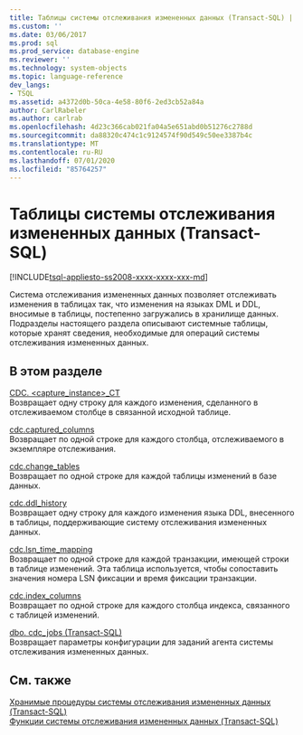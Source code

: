 ```yaml
---
title: Таблицы системы отслеживания измененных данных (Transact-SQL) | Документация Майкрософт
ms.custom: ''
ms.date: 03/06/2017
ms.prod: sql
ms.prod_service: database-engine
ms.reviewer: ''
ms.technology: system-objects
ms.topic: language-reference
dev_langs:
- TSQL
ms.assetid: a4372d0b-50ca-4e58-80f6-2ed3cb52a84a
author: CarlRabeler
ms.author: carlrab
ms.openlocfilehash: 4d23c366cab021fa04a5e651abd0b51276c2788d
ms.sourcegitcommit: da88320c474c1c9124574f90d549c50ee3387b4c
ms.translationtype: MT
ms.contentlocale: ru-RU
ms.lasthandoff: 07/01/2020
ms.locfileid: "85764257"
---
```

# <a name="change-data-capture-tables-transact-sql"></a>Таблицы системы отслеживания измененных данных (Transact-SQL)
[!INCLUDE[tsql-appliesto-ss2008-xxxx-xxxx-xxx-md](../../includes/applies-to-version/sqlserver.md)]

  Система отслеживания измененных данных позволяет отслеживать изменения в таблицах так, что изменения на языках DML и DDL, вносимые в таблицы, постепенно загружались в хранилище данных. Подразделы настоящего раздела описывают системные таблицы, которые хранят сведения, необходимые для операций системы отслеживания измененных данных.  
  
## <a name="in-this-section"></a>В этом разделе  
 [CDC. <capture_instance>_CT](../../relational-databases/system-tables/cdc-capture-instance-ct-transact-sql.md)  
 Возвращает одну строку для каждого изменения, сделанного в отслеживаемом столбце в связанной исходной таблице.  
  
 [cdc.captured_columns](../../relational-databases/system-tables/cdc-captured-columns-transact-sql.md)  
 Возвращает по одной строке для каждого столбца, отслеживаемого в экземпляре отслеживания.  
  
 [cdc.change_tables](../../relational-databases/system-tables/cdc-change-tables-transact-sql.md)  
 Возвращает по одной строке для каждой таблицы изменений в базе данных.  
  
 [cdc.ddl_history](../../relational-databases/system-tables/cdc-ddl-history-transact-sql.md)  
 Возвращает одну строку для каждого изменения языка DDL, внесенного в таблицы, поддерживающие систему отслеживания измененных данных.  
  
 [cdc.lsn_time_mapping](../../relational-databases/system-tables/cdc-lsn-time-mapping-transact-sql.md)  
 Возвращает по одной строке для каждой транзакции, имеющей строки в таблице изменений. Эта таблица используется, чтобы сопоставить значения номера LSN фиксации и время фиксации транзакции.  
  
 [cdc.index_columns](../../relational-databases/system-tables/cdc-index-columns-transact-sql.md)  
 Возвращает по одной строке для каждого столбца индекса, связанного с таблицей изменений.  
  
 [dbo. cdc_jobs &#40;Transact-SQL&#41;](../../relational-databases/system-tables/dbo-cdc-jobs-transact-sql.md)  
 Возвращает параметры конфигурации для заданий агента системы отслеживания измененных данных.  
  
## <a name="see-also"></a>См. также  
 [Хранимые процедуры системы отслеживания измененных данных &#40;Transact-SQL&#41;](../../relational-databases/system-stored-procedures/change-data-capture-stored-procedures-transact-sql.md)   
 [Функции системы отслеживания измененных данных (Transact-SQL)](../../relational-databases/system-functions/change-data-capture-functions-transact-sql.md)  
  
  
